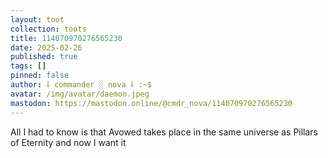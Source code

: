 ```yaml
---
layout: toot
collection: toots
title: 114070970276565230
date: 2025-02-26
published: true
tags: []
pinned: false
author: ⸸ commander ░ nova ⸸ :~$
avatar: /img/avatar/daemon.jpeg
mastodon: https://mastodon.online/@cmdr_nova/114070970276565230
---
```


All I had to know is that Avowed takes place in the same universe as Pillars of Eternity and now I want it
